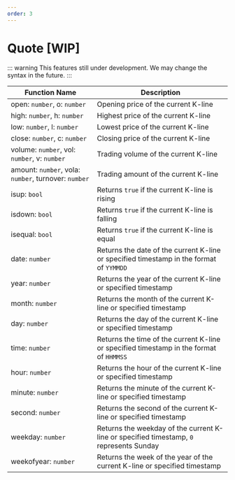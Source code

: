 ```yaml
---
order: 3
---
```


# Quote [WIP]

::: warning
This features still under development. We may change the syntax in the future.
:::

| Function Name                                        | Description                                                                             |
| ---------------------------------------------------- | --------------------------------------------------------------------------------------- |
| open: `number`, o: `number`                          | Opening price of the current K-line                                                     |
| high: `number`, h: `number`                          | Highest price of the current K-line                                                     |
| low: `number`, l: `number`                           | Lowest price of the current K-line                                                      |
| close: `number`, c: `number`                         | Closing price of the current K-line                                                     |
| volume: `number`, vol: `number`, v: `number`         | Trading volume of the current K-line                                                    |
| amount: `number`, vola: `number`, turnover: `number` | Trading amount of the current K-line                                                    |
| isup: `bool`                                         | Returns `true` if the current K-line is rising                                          |
| isdown: `bool`                                       | Returns `true` if the current K-line is falling                                         |
| isequal: `bool`                                      | Returns `true` if the current K-line is equal                                           |
| date: `number`                                       | Returns the date of the current K-line or specified timestamp in the format of `YYMMDD` |
| year: `number`                                       | Returns the year of the current K-line or specified timestamp                           |
| month: `number`                                      | Returns the month of the current K-line or specified timestamp                          |
| day: `number`                                        | Returns the day of the current K-line or specified timestamp                            |
| time: `number`                                       | Returns the time of the current K-line or specified timestamp in the format of `HHMMSS` |
| hour: `number`                                       | Returns the hour of the current K-line or specified timestamp                           |
| minute: `number`                                     | Returns the minute of the current K-line or specified timestamp                         |
| second: `number`                                     | Returns the second of the current K-line or specified timestamp                         |
| weekday: `number`                                    | Returns the weekday of the current K-line or specified timestamp, `0` represents Sunday |
| weekofyear: `number`                                 | Returns the week of the year of the current K-line or specified timestamp               |
